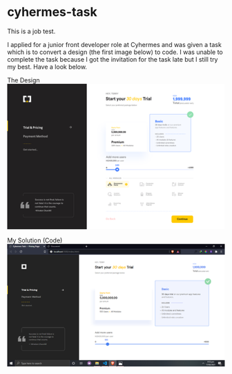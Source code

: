 # cyhermes-task
This is a job test. 

I applied for a junior front developer role at Cyhermes and was given a task which is to convert a design (the first image below) to code. I was unable to complete the task because I got the invitation for the task late but I still try my best. Have a look below.

The Design
<img src="assets/image-1.png" alt="image">

My Solution (Code)
<img src="assets/image-2.png" alt="image">